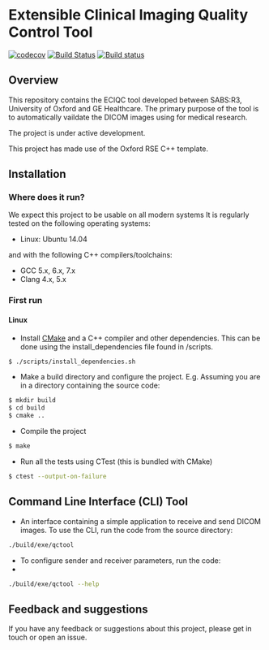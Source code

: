 # Extensible Clinical Imaging Quality Control Tool

[![codecov](https://codecov.io/gh/OxfordRSE/template-project-cpp/branch/master/graph/badge.svg)](https://codecov.io/gh/OxfordRSE/template-project-cpp)
[![Build
Status](https://travis-ci.org/OxfordRSE/template-project-cpp.svg?branch=master)](https://travis-ci.org/OxfordRSE/template-project-cpp)
[![Build status](https://ci.appveyor.com/api/projects/status/5245a76r7ikhaass/branch/master?svg=true)](https://ci.appveyor.com/project/fcooper8472/template-project-cpp/branch/master)

## Overview

This repository contains the ECIQC tool developed between SABS:R3, University of Oxford and GE Healthcare. The primary purpose of the tool is to automatically vaildate the DICOM images using for medical research. 

The project is under active development. 

This project has made use of the Oxford RSE C++ template. 


## Installation 

### Where does it run?

We expect this project to be usable on all modern systems
It is regularly tested on the following operating systems:
- Linux: Ubuntu 14.04

and with the following C++ compilers/toolchains:
- GCC 5.x, 6.x, 7.x
- Clang 4.x, 5.x

### First run

#### Linux

- Install [CMake](https://cmake.org/download/) and a C++ compiler and other dependencies. 
  This can be done using the install_dependencies file found in /scripts.

```bash
$ ./scripts/install_dependencies.sh
```

- Make a build directory and configure the project. E.g. Assuming you are in a 
  directory containing the source code:

```bash
$ mkdir build
$ cd build
$ cmake ..
```

- Compile the project

```bash
$ make
```

- Run all the tests using CTest (this is bundled with CMake)

```bash
$ ctest --output-on-failure
```

## Command Line Interface (CLI) Tool 
- An interface containing a simple application to receive and send DICOM images. To use the CLI, run the code from the source directory:

```bash
./build/exe/qctool
```
- To configure sender and receiver parameters, run the code:
- 
```bash
./build/exe/qctool --help
```
## Feedback and suggestions

If you have any feedback or suggestions about this project, please get in touch or open an issue.
